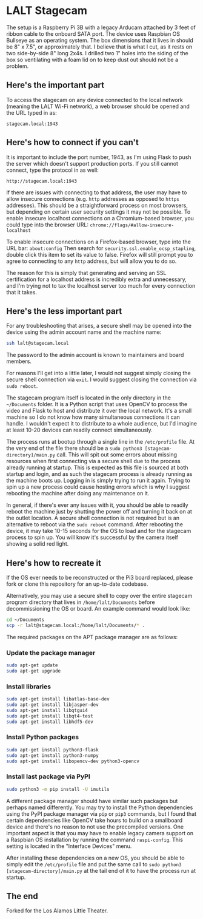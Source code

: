 # LALT Stagecam

The setup is a Raspberry Pi 3B with a legacy Arducam attached by 3 feet of ribbon cable to the onboard SATA port. The device uses Raspbian OS Bullseye as an operating system. The box dimensions that it lives in should be 8" x 7.5", or approximately that. I believe that is what I cut, as it rests on two side-by-side 8" long 2x4s. I drilled two 1" holes into the siding of the box so ventilating with a foam lid on to keep dust out should not be a problem.

## Here's the important part

To access the stagecam on any device connected to the local network (meaning the LALT Wi-Fi network), a web browser should be opened and the URL typed in as:

`stagecam.local:1943`

## Here's how to connect if you can't

It is important to include the port number, 1943, as I'm using Flask to push the server which doesn't support production ports. If you still cannot connect, type the protocol in as well:

`http://stagecam.local:1943`

If there are issues with connecting to that address, the user may have to allow insecure connections (e.g. `http` addresses as opposed to `https` addresses). This should be a straightforward process on most browsers, but depending on certain user security settings it may not be possible. To enable insecure localhost connections on a Chromium-based browser, you could type into the browser URL:
`chrome://flags/#allow-insecure-localhost`

To enable insecure connections on a Firefox-based browser, type into the URL bar:
`about:config`
Then search for `security.ssl.enable_ocsp_stapling`, double click this item to set its value to false. Firefox will still prompt you to agree to connecting to any `http` address, but will allow you to do so.

The reason for this is simply that generating and serving an SSL certification for a localhost address is incredibly extra and unnecessary, and I'm trying not to tax the localhost server too much for every connection that it takes.

## Here's the less important part

For any troubleshooting that arises, a secure shell may be opened into the device using the admin account name and the machine name:

```bash
ssh lalt@stagecam.local
```

The password to the admin account is known to maintainers and board members.

For reasons I'll get into a little later, I would not suggest simply closing the secure shell connection via `exit`. I would suggest closing the connection via `sudo reboot`.

The stagecam program itself is located in the only directory in the `~/Documents` folder. It is a Python script that uses OpenCV to process the video and Flask to host and distribute it over the local network. It's a small machine so I do not know how many simultaneous connections it can handle. I wouldn't expect it to distribute to a whole audience, but I'd imagine at least 10-20 devices can readily connect simultaneously.

The process runs at bootup through a single line in the `/etc/profile` file. At the very end of the file there should be a `sudo python3 [stagecam-directory]/main.py` call. This will spit out some errors about missing resources when first connecting via a secure shell due to the process already running at startup. This is expected as this file is sourced at both startup and login, and as such the stagecam process is already running as the machine boots up. Logging in is simply trying to run it again. Trying to spin up a new process could cause hosting errors which is why I suggest rebooting the machine after doing any maintenance on it.

In general, if there's ever any issues with it, you should be able to readily reboot the machine just by shutting the power off and turning it back on at the outlet location. A secure shell connection is not required but is an alternative to reboot via the `sudo reboot` command. After rebooting the device, it may take 10-15 seconds for the OS to load and for the stagecam process to spin up. You will know it's successful by the camera itself showing a solid red light.

## Here's how to recreate it

If the OS ever needs to be reconstructed or the Pi3 board replaced, please fork or clone this repository for an up-to-date codebase.

Alternatively, you may use a secure shell to copy over the entire stagecam program directory that lives in `/home/lalt/Documents` before decommissioning the OS or board. An example command would look like:

```bash
cd ~/Documents
scp -r lalt@stagecam.local:/home/lalt/Documents/* .
```

The required packages on the APT package manager are as follows:

### Update the package manager

```bash
sudo apt-get update
sudo apt-get upgrade
```

### Install libraries

```bash
sudo apt-get install libatlas-base-dev
sudo apt-get install libjasper-dev
sudo apt-get install libqtgui4
sudo apt-get install libqt4-test
sudo apt-get install libhdf5-dev
```

### Install Python packages

```bash
sudo apt-get install python3-flask
sudo apt-get install python3-numpy
sudo apt-get install libopencv-dev python3-opencv
```

### Install last package via PyPI

```bash
sudo python3 -m pip install -U imutils
```

A different package manager should have similar such packages but perhaps named differently. You may try to install the Python dependencies using the PyPI package manager via `pip` or `pip3` commands, but I found that certain dependencies like OpenCV take hours to build on a smallboard device and there's no reason to not use the precompiled versions. One important aspect is that you may have to enable legacy camera support on a Raspbian OS installation by running the command `raspi-config`. This setting is located in the "Interface Devices" menu.

After installing these dependencies on a new OS, you should be able to simply edit the `/etc/profile` file and put the same call to `sudo python3 [stagecam-directory]/main.py` at the tail end of it to have the process run at startup.

## The end

Forked for the Los Alamos Little Theater.
